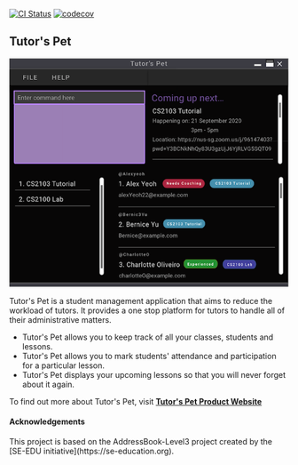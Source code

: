 [![CI Status](https://github.com/AY2021S1-CS2103T-T10-4/tp/workflows/Java%20CI/badge.svg)](https://github.com/AY2021S1-CS2103T-T10-4/tp/actions)
[![codecov](https://codecov.io/gh/AY2021S1-CS2103T-T10-4/tp/branch/master/graph/badge.svg)](https://codecov.io/gh/AY2021S1-CS2103T-T10-4/tp)

## Tutor's Pet

![Ui](docs/images/Ui.png)

Tutor's Pet is a student management application that aims to reduce the workload of tutors. It provides a one stop
 platform for tutors to handle all of their administrative matters.
- Tutor's Pet allows you to keep track of all your classes, students and lessons.
- Tutor's Pet allows you to mark students' attendance and participation for a particular lesson.
- Tutor's Pet displays your upcoming lessons so that you will never forget about it again.

To find out more about Tutor's Pet, visit **[Tutor's Pet Product Website](https://ay2021s1-cs2103t-t10-4.github.io/tp/)**

<h4>Acknowledgements</h4>
This project is based on the AddressBook-Level3 project created by the [SE-EDU initiative](https://se-education.org).
